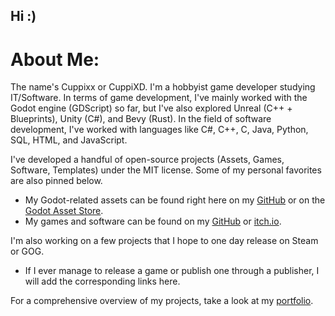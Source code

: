 ## Hi :)

# About Me:
The name's Cuppixx or CuppiXD. I'm a hobbyist game developer studying IT/Software. In terms of game development, I've mainly worked with the Godot engine (GDScript) so far, but I've also explored Unreal (C++ + Blueprints), Unity (C#), and Bevy (Rust).
In the field of software development, I've worked with languages like C#, C++, C, Java, Python, SQL, HTML, and JavaScript.


I've developed a handful of open-source projects (Assets, Games, Software, Templates) under the MIT license. Some of my personal favorites are also pinned below.

- My Godot-related assets can be found right here on my [GitHub](https://github.com/Cuppixx?tab=repositories) or on the [Godot Asset Store](https://godotengine.org/asset-library/asset?user=CuppiXD).
- My games and software can be found on my [GitHub](https://github.com/Cuppixx?tab=repositories) or [itch.io](https://cuppixx.itch.io).

I'm also working on a few projects that I hope to one day release on Steam or GOG.

- If I ever manage to release a game or publish one through a publisher, I will add the corresponding links here.

For a comprehensive overview of my projects, take a look at my [portfolio](https://cuppixx.github.io).
